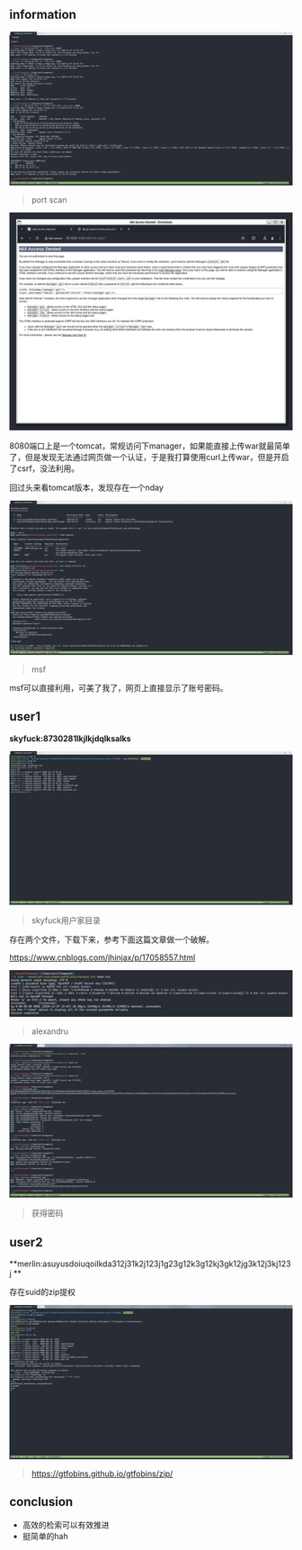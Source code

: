 ## information

![image-20241227191947986](../assets/img/2024-12-27-[thm]%20tomghost.assets/image-20241227191947986.png)

> port scan

![image-20241227191337243](../assets/img/2024-12-27-[thm]%20tomghost.assets/image-20241227191337243.png)

8080端口上是一个tomcat，常规访问下manager，如果能直接上传war就最简单了，但是发现无法通过网页做一个认证，于是我打算使用curl上传war，但是开启了csrf，没法利用。

回过头来看tomcat版本，发现存在一个nday

![image-20241227192046459](../assets/img/2024-12-27-[thm]%20tomghost.assets/image-20241227192046459.png)

> msf

msf可以直接利用，可美了我了，网页上直接显示了账号密码。

## user1

**skyfuck:8730281lkjlkjdqlksalks**

![image-20241227192205901](../assets/img/2024-12-27-[thm]%20tomghost.assets/image-20241227192205901.png)

> skyfuck用户家目录

存在两个文件，下载下来，参考下面这篇文章做一个破解。

https://www.cnblogs.com/jhinjax/p/17058557.html

![image-20241227190459289](../assets/img/2024-12-27-[thm]%20tomghost.assets/image-20241227190459289.png)

>  alexandru

![image-20241227190904179](../assets/img/2024-12-27-[thm]%20tomghost.assets/image-20241227190904179.png)

> 获得密码

## user2

**merlin:asuyusdoiuqoilkda312j31k2j123j1g23g12k3g12kj3gk12jg3k12j3kj123j **

存在suid的zip提权

![image-20241227191050657](../assets/img/2024-12-27-[thm]%20tomghost.assets/image-20241227191050657.png)

> https://gtfobins.github.io/gtfobins/zip/



## conclusion

- 高效的检索可以有效推进
- 挺简单的hah